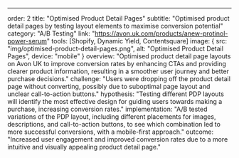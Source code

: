 ---
order: 2
title: "Optimised Product Detail Pages"
subtitle: "Optimised product detail pages by testing layout elements to maximise conversion potential"
category: "A/B Testing"
link: "https://avon.uk.com/products/anew-protinol-power-serum"
tools: [Shopify, Dynamic Yield, Contentsquare]
image: {
    src: "img/optimised-product-detail-pages.png",
    alt: "Optimised Product Detail Pages",
    device: "mobile"
}
overview: "Optimised product detail page layouts on Avon UK to improve conversion rates by enhancing CTAs and providing clearer product information, resulting in a smoother user journey and better purchase decisions."
challenge: "Users were dropping off the product detail page without converting, possibly due to suboptimal page layout and unclear call-to-action buttons."
hypothesis: "Testing different PDP layouts will identify the most effective design for guiding users towards making a purchase, increasing conversion rates."
implementation: "A/B tested variations of the PDP layout, including different placements for images, descriptions, and call-to-action buttons, to see which combination led to more successful conversions, with a mobile-first approach."
outcome: "Increased user engagement and improved conversion rates due to a more intuitive and visually appealing product detail page."